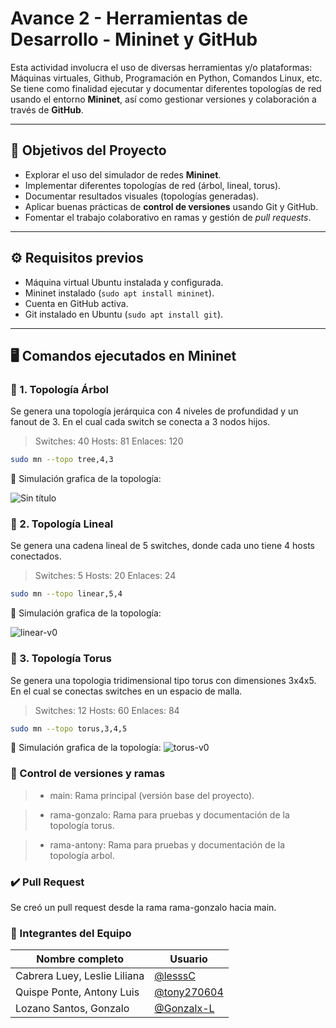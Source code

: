 # **Avance 2 - Herramientas de Desarrollo - Mininet y GitHub**

Esta actividad involucra el uso de diversas herramientas y/o plataformas: Máquinas virtuales, 
Github, Programación en Python, Comandos Linux, etc.
Se tiene como finalidad ejecutar y documentar diferentes topologías de red usando el entorno **Mininet**, así como gestionar versiones y colaboración a través de **GitHub**.

---

## 📌 Objetivos del Proyecto

- Explorar el uso del simulador de redes **Mininet**.
- Implementar diferentes topologías de red (árbol, lineal, torus).
- Documentar resultados visuales (topologías generadas).
- Aplicar buenas prácticas de **control de versiones** usando Git y GitHub.
- Fomentar el trabajo colaborativo en ramas y gestión de *pull requests*.

---

## ⚙️ Requisitos previos

-  Máquina virtual Ubuntu instalada y configurada.
-  Mininet instalado (`sudo apt install mininet`).
-  Cuenta en GitHub activa.
-  Git instalado en Ubuntu (`sudo apt install git`).

---

## 🖥️ Comandos ejecutados en Mininet

### 🌳 1. Topología Árbol

Se genera una topología jerárquica con 4 niveles de profundidad y un fanout de 3. En el cual cada switch se conecta a 3 nodos hijos.
> Switches: 40
> Hosts: 81
> Enlaces: 120

```bash
sudo mn --topo tree,4,3
```

📸 Simulación grafica de la topología:

![Sin título](https://github.com/user-attachments/assets/985dfb14-06b1-4dec-9f01-3114955dd541)

### 📏​ 2. Topología Lineal

Se genera una cadena lineal de 5 switches, donde cada uno tiene 4 hosts conectados.
> Switches: 5
> Hosts: 20
> Enlaces: 24

```bash
sudo mn --topo linear,5,4
```

📸 Simulación grafica de la topología:

![linear-v0](https://github.com/user-attachments/assets/b46d9fc5-453d-49ae-88e7-58604b615f6c)

### 🧊 3. Topología Torus

Se genera una topologia tridimensional tipo torus con dimensiones 3x4x5. En el cual se conectas switches en un espacio de malla.
> Switches: 12
> Hosts: 60
> Enlaces: 84

```bash
sudo mn --topo torus,3,4,5
```

📸 Simulación grafica de la topología:
![torus-v0](https://github.com/user-attachments/assets/93222dba-de5b-4d27-96bc-3a46ac545241)

### 🔀 Control de versiones y ramas

> - main: Rama principal (versión base del proyecto).

> - rama-gonzalo: Rama para pruebas y documentación de la topología torus.

> - rama-antony: Rama para pruebas y documentación de la topología arbol.

### ✔️ Pull Request

Se creó un pull request desde la rama rama-gonzalo hacia main.


### 👥 Integrantes del Equipo

| Nombre completo  | Usuario | 
| ---------------- | -------------- | 
| Cabrera Luey, Leslie Liliana | [@lesssC](https://github.com/lesssC)  |
| Quispe Ponte, Antony Luis     | [@tony270604](https://github.com/tony270604) |
| Lozano Santos, Gonzalo    | [@Gonzalx-L](https://github.com/Gonzalx-L) |
